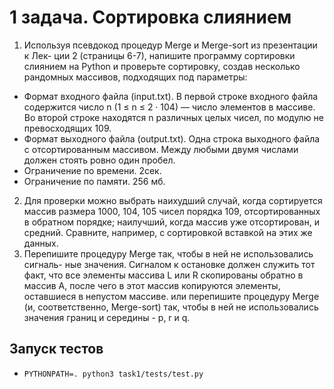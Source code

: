 # 1 задача. Сортировка слиянием

1. Используя псевдокод процедур Merge и Merge-sort из презентации к Лек-
   ции 2 (страницы 6-7), напишите программу сортировки слиянием на Python и
   проверьте сортировку, создав несколько рандомных массивов, подходящих
   под параметры:

- Формат входного файла (input.txt). В первой строке входного файла
  содержится число n (1 ≤ n ≤ 2 · 104) — число элементов в массиве.
  Во второй строке находятся n различных целых чисел, по модулю не
  превосходящих 109.
- Формат выходного файла (output.txt). Одна строка выходного файла
  с отсортированным массивом. Между любыми двумя числами должен
  стоять ровно один пробел.
- Ограничение по времени. 2сек.
- Ограничение по памяти. 256 мб.

2. Для проверки можно выбрать наихудший случай, когда сортируется массив
   размера 1000, 104, 105 чисел порядка 109, отсортированных в обратном
   порядке; наилучший, когда массив уже отсортирован, и средний. Сравните,
   например, с сортировкой вставкой на этих же данных.
3. Перепишите процедуру Merge так, чтобы в ней не использовались сигналь-
   ные значения. Сигналом к остановке должен служить тот факт, что все
   элементы массива L или R скопированы обратно в массив A, после чего в
   этот массив копируются элементы, оставшиеся в непустом массиве.
   или перепишите процедуру Merge (и, соответственно, Merge-sort) так, чтобы
   в ней не использовались значения границ и середины - p, r и q.

## Запуск тестов

- `PYTHONPATH=. python3 task1/tests/test.py `
